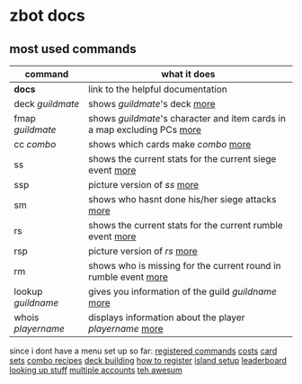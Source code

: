 # zbot docs

## most used commands

| command | what it does |
|--|--|
| **docs** | link to the helpful documentation |
| deck _guildmate_ | shows _guildmate_'s deck [more](deck-building) |
| fmap _guildmate_ | shows _guildmate_'s character and item cards in a map excluding PCs [more](deck-building) |
| cc _combo_ | shows which cards make _combo_ [more](combo-recipes) |
| ss | shows the current stats for the current siege event [more](siege) |
| ssp | picture version of _ss_ [more](siege) |
| sm | shows who hasnt done his/her siege attacks [more](siege) |
| rs | shows the current stats for the current rumble event [more](rumble) |
| rsp | picture version of _rs_ [more](rumble) |
| rm | shows who is missing for the current round in rumble event [more](rumble) |
| lookup _guildname_ | gives you information of the guild _guildname_ [more](looking-up-stuff) |
| whois _playername_ | displays information about the player _playername_ [more](looking-up-stuff) |


since i dont have a menu set up so far:
[registered commands](registered-commands)
[costs](costs)
[card sets](card-sets)
[combo recipes](combo-recipes)
[deck building](deck-building)
[how to register](how-to-register)
[island setup](island-setup)
[leaderboard](leaderboard)
[looking up stuff](looking-up-stuff)
[multiple accounts](multiple-accounts)
[teh awesum](registered-c)

<!--stackedit_data:
eyJoaXN0b3J5IjpbMTYzNTk0MTI3NSwtMTIwOTkzMjMwOSw1OT
cwNjMyOTMsMTkyNDIyOTAzMiwxMjgyODM1MDMwLDE5NjM3Njg0
NDMsMTQ5NDI1NTYxNCwtMjA2MDEzNzUxM119
-->
